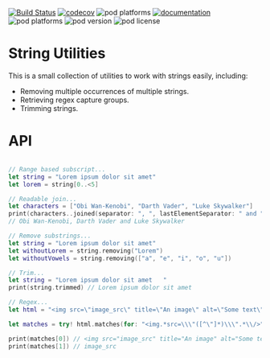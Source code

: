 [![Build Status](https://travis-ci.org/visualNACert/StringUtilities.svg?branch=master)](https://travis-ci.org/visualNACert/StringUtilities) [![codecov](https://codecov.io/gh/visualNACert/StringUtilities/branch/master/graph/badge.svg)](https://codecov.io/gh/visualNACert/StringUtilities) ![pod platforms](https://img.shields.io/cocoapods/p/StringUtilities.svg) [![documentation](https://visualnacert.github.io/StringUtilities/bage.svg)](https://visualnacert.github.io/StringUtilities/) ![pod platforms](https://img.shields.io/cocoapods/p/StringUtilities.svg) ![pod version](https://img.shields.io/cocoapods/v/StringUtilities.svg) ![pod license](https://img.shields.io/cocoapods/l/StringUtilities.svg)

# String Utilities

This is a small collection of utilities to work with strings easily, including:

- Removing multiple occurrences of multiple strings.
- Retrieving regex capture groups.
- Trimming strings.

# API

```swift

// Range based subscript...
let string = "Lorem ipsum dolor sit amet"
let lorem = string[0..<5]

// Readable join...
let characters = ["Obi Wan-Kenobi", "Darth Vader", "Luke Skywalker"]
print(characters..joined(separator: ", ", lastElementSeparator: " and "))
// Obi Wan-Kenobi, Darth Vader and Luke Skywalker

// Remove substrings...
let string = "Lorem ipsum dolor sit amet"
let withoutLorem = string.removing("Lorem")
let withoutVowels = string.removing(["a", "e", "i", "o", "u"])

// Trim...
let string = "Lorem ipsum dolor sit amet   "
print(string.trimmed) // Lorem ipsum dolor sit amet

// Regex...
let html = "<img src=\"image_src\" title=\"An image\" alt=\"Some text\" />"

let matches = try! html.matches(for: "<img.*src=\\\"([^\"]*)\\\".*\\/>")

print(matches[0]) // <img src="image_src" title="An image" alt="Some text" />
print(matches[1]) // image_src

```
